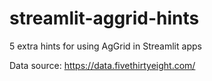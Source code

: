 # streamlit-aggrid-hints
5 extra hints for using AgGrid in Streamlit apps

Data source: https://data.fivethirtyeight.com/

